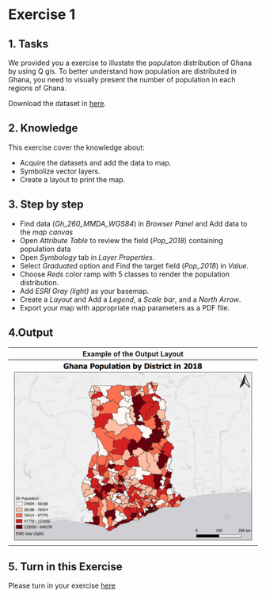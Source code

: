 # Exercise 1

## 1. Tasks
    
We provided you a exercise to illustate the populaton distribution of Ghana by using Q gis. To better understand how population are distributed in Ghana, you need to visually present the number of population in each regions of Ghana.

Download the dataset in [here](). 

## 2. Knowledge

This exercise cover the knowledge about:

- Acquire the datasets and add the data to map.
- Symbolize vector layers.
- Create a layout to print the map.

## 3. Step by step
- Find data (_Gh_260_MMDA_WGS84_) in _Browser Panel_ and Add data to the _map canvas_
- Open _Attribute Table_ to review the field (_Pop_2018_) containing population data
- Open _Symbology_ tab in _Layer Properties_.
- Select _Graduated_ option and Find the target field (_Pop_2018_) in _Value_.
- Choose _Reds_ color ramp with 5 classes to render the population distribution.
- Add _ESRI Gray (light)_ as your basemap.
- Create a _Layout_ and Add a _Legend_, a _Scale bar_, and a _North Arrow_.
- Export your map with appropriate map parameters as a PDF file.

## 4.Output

|               Example of the Output Layout           |
|:-------------------------------------------------:|
| ![MyMap](../../../images/Export_ur_own_map/MyMap.png) |

## 5. Turn in this Exercise

Please turn in your exercise [here](https://github.com/SERVIR-WA/GALUP/issues/new?assignees=&labels=submission+w1m1&template=exercise-submission-template.md&title=EXERCISE+1+%5Breplace+with+your+name%5D)
